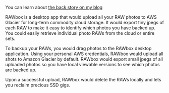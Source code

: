 You can learn about [the back story on my blog](http://paulstamatiou.com/storage-for-photographers)

RAWbox is a desktop app that would upload all your RAW photos to AWS Glacier for long-term commodity cloud storage. It would export tiny jpegs of each RAW to make it easy to identify which photos you have backed up. You could easily retrieve individual photo RAWs from the cloud or entire sets.

To backup your RAWs, you would drag photos to the RAWbox desktop application. Using your personal AWS credentials, RAWbox would upload all shots to Amazon Glacier by default. RAWbox would export small jpegs of all uploaded photos so you have local viewable versions to see which photos are backed up.

Upon a successful upload, RAWbox would delete the RAWs locally and lets you reclaim precious SSD gigs.